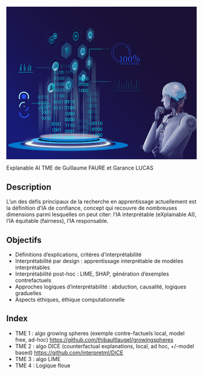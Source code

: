 <p>
  <img src="XAI.jpg" alt="xai" align="center">
</p>
Explanable AI TME de Guillaume FAURE et Garance LUCAS

## Description 
L’un des défis principaux de la recherche en apprentissage actuellement est la définition d’IA de confiance, concept qui recouvre de nombreuses dimensions parmi lesquelles on peut citer: l’IA interprétable (eXplainable AI), l’IA équitable (fairness), l’IA responsable.

## Objectifs
- Définitions d’explications, critères d’interprétabilité
- Interprétabilité par design : apprentissage interprétable de modèles interprétables
- Interprétabilité post-hoc : LIME, SHAP, génération d’exemples contrefactuels
- Approches logiques d’interprétabilité : abduction, causalité, logiques graduelles
- Aspects éthiques, éthique computationnelle

## Index
- TME 1 : algo growing spheres (exemple contre-factuels local, model free, ad-hoc) https://github.com/thibaultlaugel/growingspheres
- TME 2 : algo DICE (counterfactual explanations, local, ad hoc, +/-model based) https://github.com/interpretml/DiCE
- TME 3 : algo LIME
- TME 4 : Logique floue
